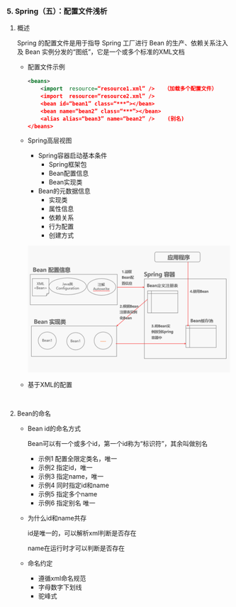### 5. Spring（五）：配置文件浅析

1. 概述

   Spring 的配置文件是用于指导 Spring 工厂进行 Bean 的生产、依赖关系注入及 Bean 实例分发的“图纸”，它是一个或多个标准的XML文档

   * 配置文件示例

     ```xml
     <beans>
         <import  resource=“resource1.xml” />   （加载多个配置文件）
         <import  resource=“resource2.xml” />
         <bean id=“bean1” class=“***”></bean>
         <bean name=“bean2” class=“***”></bean>
         <alias alias=“bean3” name=“bean2” />    (别名)
     </beans>

     ```

   * Spring高层视图

     * Spring容器启动基本条件
       * Spring框架包
       * Bean配置信息
       * Bean实现类
     * Bean的元数据信息
       * 实现类
       * 属性信息
       * 依赖关系
       * 行为配置
       * 创建方式

     ![5.1](images/5.1.png)

   * 基于XML的配置

     ​

2. Bean的命名

   * Bean id的命名方式

     Bean可以有一个或多个id，第一个id称为“标识符”，其余叫做别名

     * 示例1 配置全限定类名，唯一
     * 示例2 指定id，唯一
     * 示例3 指定name，唯一
     * 示例4 同时指定id和name
     * 示例5 指定多个name
     * 示例6 指定别名 唯一

   * 为什么id和name共存

     id是唯一的，可以解析xml判断是否存在

     name在运行时才可以判断是否存在

   * 命名约定

     * 遵循xml命名规范
     * 字母数字下划线
     * 驼峰式

